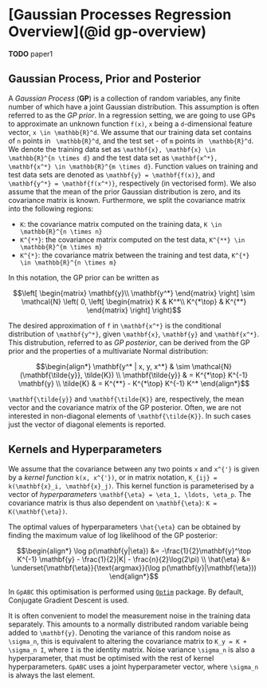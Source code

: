 # [Gaussian Processes Regression Overview](@id gp-overview)

**TODO** paper1

## Gaussian Process, Prior and Posterior

A *Gaussian Process* (**GP**) is a collection of random variables, any finite number of which have a joint Gaussian distribution. This assumption is often referred to as the *GP prior*. In a regression setting, we are going to use GPs to approximate an unknown function ``f(x)``, ``x`` being a ``d``-dimensional feature vector, ``x \in \mathbb{R}^d``. We assume that our training data set contains of ``n`` points in `` \mathbb{R}^d``, and the test set - of ``m`` points in `` \mathbb{R}^d``. We denote the training data set as ``\mathbf{x}, \mathbf{x} \in \mathbb{R}^{n \times d}`` and the test data set as ``\mathbf{x^*}, \mathbf{x^*} \in \mathbb{R}^{m \times d}``. Function values on training and test data sets are denoted as ``\mathbf{y} = \mathbf{f(x)}``, and ``\mathbf{y^*} = \mathbf{f(x^*)}``, respectively (in vectorised form). We also assume that the mean of the prior Gaussian distribution is zero, and its covariance matrix is known. Furthermore, we split the covariance matrix into the following regions:

- ``K``: the covariance matrix computed on the training data, ``K \in \mathbb{R}^{n \times n}``
- ``K^{**}``: the covariance matrix computed on the test data, ``K^{**} \in \mathbb{R}^{m \times m}``
- ``K^{*}``: the covariance matrix between the training and test data, ``K^{*} \in \mathbb{R}^{n \times m}``

In this notation, the GP prior can be written as

```math
\left[ \begin{matrix}
\mathbf{y}\\
\mathbf{y^*}
\end{matrix} \right]
\sim \mathcal{N} \left( 0,
\left[ \begin{matrix}
K & K^*\\
K^{*\top} & K^{**}
\end{matrix} \right] \right)
```

The desired approximation of ``f`` in ``\mathbf{x^*}`` is the conditional distribution of ``\mathbf{y^*}``, given ``\mathbf{x}``, ``\mathbf{y}`` and ``\mathbf{x^*}``. This distrubution, referred to as *GP posterior*, can be derived from the GP prior and the properties of a multivariate Normal distribution:

```math
\begin{align*}
\mathbf{y^* | x, y, x^*} & \sim \mathcal{N}(\mathbf{\tilde{y}}, \tilde{K}) \\
\mathbf{\tilde{y}} & = K^{*\top} K^{-1} \mathbf{y} \\
\tilde{K} & = K^{**} - K^{*\top} K^{-1} K^*
\end{align*}
```

``\mathbf{\tilde{y}}`` and ``\mathbf{\tilde{K}}`` are, respectively, the mean vector and the covariance matrix of the GP posterior. Often, we are not interested in non-diagonal elements of ``\mathbf{\tilde{K}}``. In such cases just the vector of diagonal elements is reported.

## Kernels and Hyperparameters

We assume that the covariance between any two points ``x`` and ``x^{'}`` is given by a *kernel function* ``k(x, x^{'})``, or in matrix notation, ``K_{ij} = k(\mathbf{x}_i, \mathbf{x}_j)``. This kernel function is parameterised by a vector of *hyperparameters* ``\mathbf{\eta} = \eta_1, \ldots, \eta_p``. The covariance matrix is thus also dependent on ``\mathbf{\eta}``: ``K = K(\mathbf{\eta})``.

The optimal values of hyperparameters ``\hat{\eta}`` can be obtained by finding the maximum value of log likelihood of the GP posterior:

```math
\begin{align*}
\log p(\mathbf{y|\eta}) &= -\frac{1}{2}\mathbf{y}^\top K^{-1} \mathbf{y} - \frac{1}{2}|K| - \frac{n}{2}\log(2\pi) \\
\hat{\eta} &= \underset{\mathbf{\eta}}{\text{argmax}}(\log p(\mathbf{y}|\mathbf{\eta}))
\end{align*}
```

In `GpABC` this optimisation is performed using [`Optim`](https://github.com/JuliaNLSolvers/Optim.jl) package. By default, Conjugate Gradient Descent is used.

It is often convenient to model the measurement noise in the training data separately. This amounts to a normally distributed random variable being added to ``\mathbf{y}``. Denoting the variance of this random noise as ``\sigma_n``, this is equivalent to altering the covariance matrix to ``K_y = K + \sigma_n I``, where ``I`` is the identity matrix. Noise variance ``\sigma_n`` is also a hyperparameter, that must be optimised with the rest of kernel hyperparameters. `GpABC` uses a joint hyperparameter vector, where ``\sigma_n`` is always the last element.
